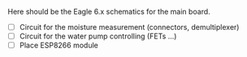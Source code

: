Here should be the Eagle 6.x schematics for the main board.

- [ ] Circuit for the moisture measurement (connectors, demultiplexer)
- [ ] Circuit for the water pump controlling (FETs ...)
- [ ] Place ESP8266 module
